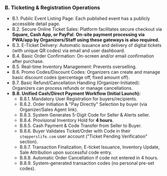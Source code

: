 ### B. Ticketing & Registration Operations
* B.1. Public Event Listing Page: Each published event has a publicly accessible detail page.
* B.2. Secure Online Ticket Sales: Platform facilitates secure checkout via **Square, Cash App, or PayPal**. **On-site payment processing via PWA/app by Organizers/Staff using these gateways is also required.**
* B.3. E-Ticket Delivery: Automatic issuance and delivery of digital tickets (with unique QR codes) via email and user dashboard.
* B.4. Basic Order Confirmation: On-screen and/or email confirmation after purchase.
* B.5. Real-time Inventory Management: Prevents overselling.
* B.6. Promo Codes/Discount Codes: Organizers can create and manage basic discount codes (percentage off, fixed amount off).
* B.7. Basic Refund/Cancellation Handling (Organizer-Initiated): Organizers can process refunds or manage cancellations.
* **B.8. Unified Cash/Direct Payment Workflow (Initial Launch):**
    * B.8.1. Mandatory User Registration for buyers/recipients.
    * B.8.2. Order Initiation & "Pay Directly" Selection by buyer (via Organizer/Sales Agent link).
    * B.8.3. System Generates 5-Digit Code for Seller & Alerts seller.
    * B.8.4. Provisional Inventory Hold for **4 hours**.
    * B.8.5. Cash Payment & Code Transfer from Seller to Buyer.
    * B.8.6. Buyer Validates Ticket/Order with Code in their `stepperslife.com` user account ("Ticket Pending Verification" section).
    * B.8.7. Transaction Finalization, E-ticket Issuance, Inventory Update, Sale Attribution upon successful code entry.
    * B.8.8. Automatic Order Cancellation if code not entered in 4 hours.
    * B.8.9. System-generated transaction codes (no personal pre-set codes). 